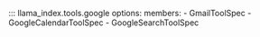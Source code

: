 ::: llama_index.tools.google
options:
members: - GmailToolSpec - GoogleCalendarToolSpec - GoogleSearchToolSpec
